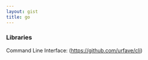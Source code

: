 ```yaml
---
layout: gist
title: go
---
```


### Libraries

Command Line Interface: (https://github.com/urfave/cli)
